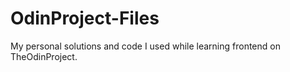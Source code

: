 # OdinProject-Files
My personal solutions and code I used while learning frontend on TheOdinProject.
